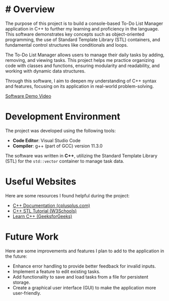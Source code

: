# # Overview

The purpose of this project is to build a console-based To-Do List Manager application in C++ to further my learning and proficiency in the language. This software demonstrates key concepts such as object-oriented programming, the use of Standard Template Library (STL) containers, and fundamental control structures like conditionals and loops.

The To-Do List Manager allows users to manage their daily tasks by adding, removing, and viewing tasks. This project helps me practice organizing code with classes and functions, ensuring modularity and readability, and working with dynamic data structures.

Through this software, I aim to deepen my understanding of C++ syntax and features, focusing on its application in real-world problem-solving.

[Software Demo Video](http://)

# Development Environment

The project was developed using the following tools:

- **Code Editor**: Visual Studio Code
- **Compiler**: g++ (part of GCC) version 11.3.0

The software was written in **C++**, utilizing the Standard Template Library (STL) for the `std::vector` container to manage task data.

# Useful Websites

Here are some resources I found helpful during the project:

- [C++ Documentation (cplusplus.com)](https://cplusplus.com/)
- [C++ STL Tutorial (W3Schools)](https://www.w3schools.com/cpp/cpp_stl.asp)
- [Learn C++ (GeeksforGeeks)](https://www.geeksforgeeks.org/cpp-tutorial/)

# Future Work

Here are some improvements and features I plan to add to the application in the future:

- Enhance error handling to provide better feedback for invalid inputs.
- Implement a feature to edit existing tasks.
- Add functionality to save and load tasks from a file for persistent storage.
- Create a graphical user interface (GUI) to make the application more user-friendly.
